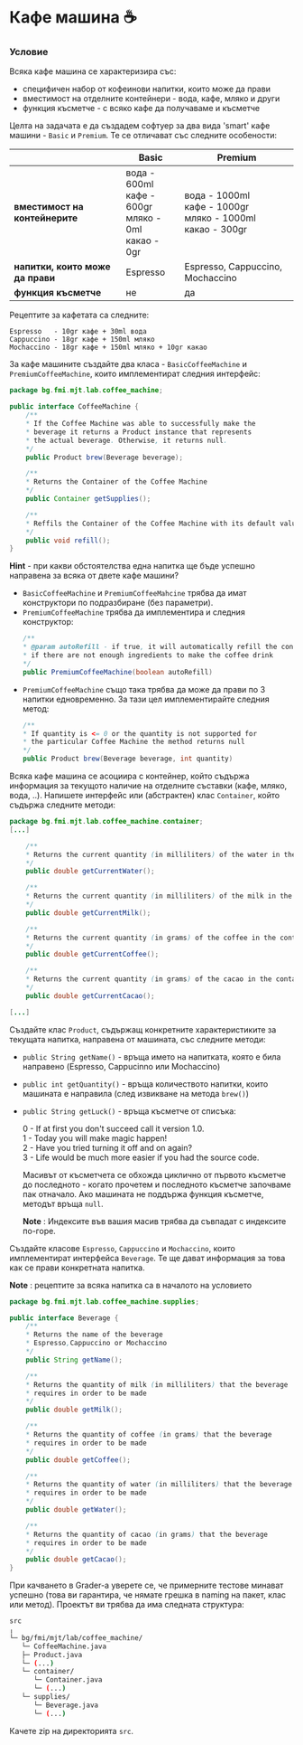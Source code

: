 # Кафе машина :coffee:

### Условие

Всяка кафе машина се характеризира със:

 - специфичен набор от кофеинови напитки, които може да прави
 - вместимост на отделните контейнери - вода, кафе, мляко и други
 - функция късметче - с всяко кафе да получаваме и късметче

Целта нa задачата е да създадем софтуер за два вида 'smart' кафе машини - `Basic` и `Premium`.  Те се отличават със следните особености:

||Basic|Premium |
|--|--|--|
|**вместимост на контейнерите**|  вода - 600ml <br>кафе - 600gr <br> мляко - 0ml <br> какао - 0gr| вода - 1000ml <br> кафе - 1000gr <br> мляко - 1000ml <br> какао - 300gr |
|**напитки, които може да прави**|  Espresso|Espresso, Cappuccino, Mochaccino  |
| **функция късметче** | не | да |

Рецептите за кафетата са следните:

    Espresso   - 10gr кафе + 30ml вода
    Cappuccino - 18gr кафе + 150ml мляко
    Mochaccino - 18gr кафе + 150ml мляко + 10gr какао

За кафе машините създайте два класа - `BasicCoffeeMachine` и `PremiumCoffeeMachine`, които имплементират следния интерфейс:

``` java
package bg.fmi.mjt.lab.coffee_machine;

public interface CoffeeMachine {
	/**
	* If the Coffee Machine was able to successfully make the
	* beverage it returns a Product instance that represents
	* the actual beverage. Otherwise, it returns null.
	*/
	public Product brew(Beverage beverage);

	/**
	* Returns the Container of the Coffee Machine
	*/
	public Container getSupplies();

	/**
	* Reffils the Container of the Coffee Machine with its default values
	*/
	public void refill();
}

```
**Hint** - при какви обстоятелства една напитка ще бъде успешно направена за всяка от двете кафе машини?
 - `BasicCoffeeMachine` и `PremiumCoffeeMahcine` трябва да имат конструктори по подразбиране (без параметри).
 - `PremiumCoffeeMachine` трябва да имплементира и следния конструктор:
	 ``` java
	/**
	 * @param autoRefill - if true, it will automatically refill the container
	 * if there are not enough ingredients to make the coffee drink
	 */
	 public PremiumCoffeeMachine(boolean autoRefill)
	 ```
 -  `PremiumCoffeeMachine` също така трябва да може да прави по 3 напитки едновременно. За тази цел имплементирайте следния метод:
	 ``` java
	 /**
	 * If quantity is <= 0 or the quantity is not supported for
	 * the particular Coffee Machine the method returns null
	 */
	 public Product brew(Beverage beverage, int quantity)
	 ```

Всяка кафе машина се асоциира с контейнер, който съдържа информация за текущото наличие на отделните съставки (кафе, мляко, вода, ..). Напишете интерфейс или (абстрактен) клас `Container`, който съдържа следните методи:
``` java
package bg.fmi.mjt.lab.coffee_machine.container;
[...]

	/**
	* Returns the current quantity (in milliliters) of the water in the container
	*/
	public double getCurrentWater();

	/**
	* Returns the current quantity (in milliliters) of the milk in the container
	*/
	public double getCurrentMilk();

	/**
	* Returns the current quantity (in grams) of the coffee in the container
	*/
	public double getCurrentCoffee();

	/**
	* Returns the current quantity (in grams) of the cacao in the container
	*/
	public double getCurrentCacao();

[...]
```

Създайте клас `Product`, съдържащ конкретните характеристиките за текущата напитка, направена от машината, със следните методи:
- `public String getName()` - връща името на напитката, която е била направено (Espresso, Cappucinno или Mochaccino)
- `public int getQuantity()` - връща количеството напитки, които машината е направила (след извикване на метода `brew()`)
- `public String getLuck()` - връща късметче от списъка:

	0 - If at first you don't succeed call it version 1.0.  
	1 - Today you will make magic happen!  
	2 - Have you tried turning it off and on again?  
	3 - Life would be much more easier if you had the source code.  

	Масивът от късметчета се обхожда циклично от първото късметче до последното - когато прочетем и последното късметче започваме пак отначало.
	Ако машината не поддържа функция късметче, методът връща `null`.

	**Note** : Индексите във вашия масив трябва да съвпадат с индексите по-горе.

Създайте класове `Espresso`, `Cappuccino` и `Mochaccino`, които имплементират интерфейса `Beverage`. Те ще дават информация за това как се прави конкретната напитка.

**Note** : рецептите за всяка напитка са в началото на условието
``` java
package bg.fmi.mjt.lab.coffee_machine.supplies;

public interface Beverage {
	/**
	* Returns the name of the beverage
	* Espresso,Cappuccino or Mochaccino
	*/
	public String getName();

	/**
	* Returns the quantity of milk (in milliliters) that the beverage
	* requires in order to be made
	*/
	public double getMilk();

	/**
	* Returns the quantity of coffee (in grams) that the beverage
	* requires in order to be made
	*/
	public double getCoffee();

	/**
	* Returns the quantity of water (in milliliters) that the beverage
	* requires in order to be made
	*/
	public double getWater();

	/**
	* Returns the quantity of cacao (in grams) that the beverage
	* requires in order to be made
	*/
	public double getCacao();
}
```
При качването в Grader-a уверете се, че примерните тестове минават успешно (това ви гарантира, че нямате грешка в naming на пакет, клас или метод). Проектът ви трябва да има следната структура:
```bash
src
╷
└─ bg/fmi/mjt/lab/coffee_machine/
   └─ CoffeeMachine.java
   ├─ Product.java
   └─ (...)
   └─ container/
      └─ Container.java
      └─ (...)
   └─ supplies/
      └─ Beverage.java
      └─ (...)
```

Качете zip на директорията `src`.